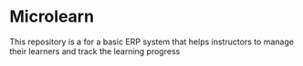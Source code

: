 # Microlearn
This repository is a for a basic ERP system that helps instructors to manage their learners and track the learning progress
